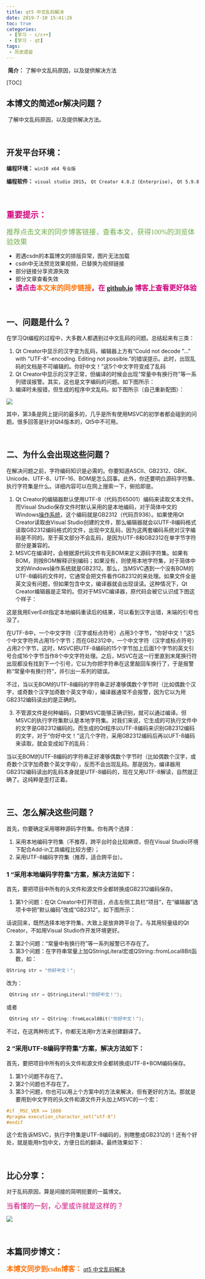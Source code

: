 ```yaml
---
title: qt5 中文乱码解决
date: 2019-7-10 15:41:26
toc: true
categories: 
 - [学习 - c/c++]
 - [学习 - qt]
tags: 
 - 历史遗留
---
```


​		**简介：**  了解中文乱码原因，以及提供解决方法

<!-- more -->

[TOC]

## 本博文的简述or解决问题？

​		了解中文乱码原因，以及提供解决方法。

<br>

## 开发平台环境：

**编程环境：**  `win10 x64 专业版`

**编程软件：**  `visual studio 2015`， `Qt Creator 4.8.2 (Enterprise)`， `Qt 5.9.8`

<br>

## <font color=#D0087E  face="幼圆">重要提示：</font>

<font color=#70AD47 size=4 face="幼圆">推荐点击文末的同步博客链接，查看本文，获得100%的浏览体验效果</font>

- 若遇csdn的本篇博文的排版异常，图片无法加载
- csdn中无法预览效果视频，已替换为视频链接
- 部分链接分享资源失效
- 部分文章查看失效
- <font color=#D0087E  size=4 face="幼圆">**请点击<font color=#FE7207  size=4 face="幼圆">本文末的同步链接</font>，在 [github.io](https://touwoyimuli.github.io/) 博客上查看更好体验**</font> 

<br>

## 一、问题是什么？

在学习Qt编程的过程中，大多数人都遇到过中文乱码的问题。总结起来有三类：

1. Qt Creator中显示的汉字变为乱码，编辑器上方有“Could not decode "..." with "UTF-8"-encoding. Editing not possible.”的错误提示。此时，出现乱码的文档是不可编辑的。你好中文！”这5个中文字符变成了乱码
2. Qt Creator中显示的汉字正常，但编译的时候会出现“常量中有换行符”等一系列错误报警。其实，这也是文字编码的问题。如下图所示：
3. 编译时未报错，但生成的程序中文乱码。如下图所示（自己重新配图）：

![](https://raw.githubusercontent.com/touwoyimuli/FigureBed/master/img/20190710154354.png)

其中，第3条是网上提问的最多的，几乎是所有使用MSVC的初学者都会碰到的问题。很多回答是针对Qt4版本的，Qt5中不可用。

<br>

## 二、为什么会出现这些问题？

在解决问题之前，字符编码知识是必需的。你要知道ASCII、GB2312、GBK、Unicode、UTF-8、UTF-16、BOM是怎么回事。此外，你还要明白源码字符集、执行字符集是什么。详细内容可以在网上搜索一下，俯拾即是。

1. Qt Creator的编辑器默认使用UTF-8（代码页65001）编码来读取文本文件。而Visual Studio保存文件时默认采用的是本地编码，对于简体中文的Windows[操作系统](javascript:void())，这个编码就是GB2312（代码页936）。如果使用Qt Creator读取由Visual Studio创建的文件，那么编辑器就会以UTF-8编码格式读取GB2312编码格式的文件，出现中文乱码，因为这两套编码系统对汉字编码是不同的。至于英文部分不会乱码，是因为UTF-8和GB2312在单字节字符部分是兼容的。
2. MSVC在编译时，会根据源代码文件有无BOM来定义源码字符集。如果有BOM，则按BOM解释识别编码；如果没有，则使用本地字符集，对于简体中文的Windows操作系统就是GB2312。那么，当MSVC遇到一个没有BOM的UTF-8编码的文件时，它通常会把文件看作GB2312的来处理。如果文件全是英文没有问题，但如果包含中文，编译器就会出现误读。这种情况下，Qt Creator编辑器是正常的。但对于MSVC编译器，原代码会被它认识成下图这个样子：

这是我用EverEdit指定本地编码重读后的结果，可以看到汉字出错，末端的引号也没了。

在UTF-8中，一个中文字符（汉字或标点符号）占用3个字节，“你好中文！”这5个中文字符共占用15个字节；而在GB2312中，一个中文字符（汉字或标点符号）占用2个字节，这时，MSVC把UTF-8编码的15个字节加上后面1个字节的英文引号合成16个字节当作8个中文字符处理。之后，MSVC在这一行里直到末尾换行符出现都没有找到下一个引号，它以为你把字符串在这里敲回车换行了，于是报警称“常量中有换行符”，并引出一系列的错误。

不过，当以无BOM的UTF-8编码的字符串正好凑够偶数个字节时（比如偶数个汉字，或奇数个汉字加奇数个英文字母），编译器通常不会报警，因为它以为用GB2312编码读出的是正确的。

3. 不管源文件是何种编码，只要MSVC能够正确识别，就可以通过编译。但MSVC的执行字符集默认是本地字符集。对我们来说，它生成的可执行文件中的文字是GB2312编码的。而生成的Qt程序以UTF-8编码来识别GB2312编码的文字，对于“你好中文！”这几个字符，采用GB2312编码后再以UFT-8编码来读取，就会变成如下的乱码：

当以无BOM的UTF-8编码的字符串正好凑够偶数个字节时（比如偶数个汉字，或奇数个汉字加奇数个英文字母），反而不会出现乱码。那是因为，编译器用GB2312编码读出的乱码本身就是UTF-8编码的，现在又用UTF-8解读，自然就正确了。这纯粹是歪打正着。

<br>

## 三、怎么解决这些问题？

首先，你要确定采用哪种源码字符集。你有两个选择：

1. 采用本地编码字符集（不推荐，跨平台时会比较麻烦，但在Visual Studio环境下配合Add-in工具编程比较方便）；
2. 采用UTF-8编码字符集（推荐，适合跨平台）。

### 1 “采用本地编码字符集”方案，解决方法如下：

首先，要把项目中所有的头文件和源文件全都转换成GB2312编码保存。

1. 第1个问题：在Qt Creator中打开项目，点击左侧工具栏“项目”，在“编辑器”选项卡中把“默认编码”改成“GB2312”。如下图所示：

话说回来，既然选择本地字符集，大致上是放弃跨平台了。与其用轻量级的Qt Creator，不如用Visual Studio作开发环境更好。

2. 第2个问题：“常量中有换行符”等一系列报警已不存在了。
3. 第3个问题：在字符串常量上加QStringLiteral宏或QString::fromLocal8Bit函数，如：

```c
QString str = "你好中文！";
```

改为：

```c
 QString str = QStringLiteral("你好中文！");
```

或者

```c
 QString str = QString::fromLocal8Bit("你好中文！");
```

不过，在这两种形式下，你都无法用tr方法来创建翻译了。

### 2 “采用UTF-8编码字符集”方案，解决方法如下：

首先，要把项目中所有的头文件和源文件全都转换成UTF-8+BOM编码保存。

1. 第1个问题不存在了。
2. 第2个问题也不存在了。
3. 第3个问题，你也可以用上个方案中的方法来解决，但有更好的方法。那就是要用到中文字符的头文件和源文件开头加上MSVC的一个宏：

```c
#if _MSC_VER >= 1600
#pragma execution_character_set("utf-8")
#endif
```

这个宏告诉MSVC，执行字符集是UTF-8编码的，别瞎整成GB2312的！还有个好处，就是能用tr包中文，方便日后的翻译。最终效果如下：

<br>

## 比心分享：

对于乱码原因，算是间接的简明扼要的一篇博文。

<font color=#D0087E size=4 face="幼圆">当看懂的一刻，心里或许就是这样的？</font> 

![](https://raw.githubusercontent.com/touwoyimuli/FigureBed/master/img/20190719170218.png)

<br>

## 本篇同步博文：

<font color=#FE7207  size=4 face="幼圆">**本博文同步到csdn博客：**</font>  [qt5 中文乱码解决](https://blog.csdn.net/qq_33154343/article/details/95344312) 


